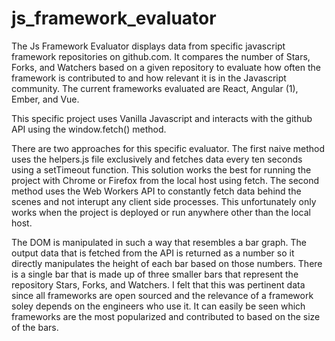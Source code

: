 # js_framework_evaluator

The Js Framework Evaluator displays data from specific javascript framework repositories on github.com. It compares the number of Stars, Forks, and Watchers based on a given repository to evaluate how often the framework is contributed to and how relevant it is in the Javascript community. The current frameworks evaluated are React, Angular (1), Ember, and Vue.

This specific project uses Vanilla Javascript and interacts with the github API using the window.fetch() method. 

There are two approaches for this specific evaluator. The first naive method uses the helpers.js file exclusively and fetches data every ten seconds using a setTimeout function. This solution works the best for running the project with Chrome or Firefox from the local host using fetch. The second method uses the Web Workers API to constantly fetch data behind the scenes and not interupt any client side processes. This unfortunately only works when the project is deployed or run anywhere other than the local host.

The DOM is manipulated in such a way that resembles a bar graph. The output data that is fetched from the API is returned as a number so it directly manipulates the height of each bar based on those numbers. There is a single bar that is made up of three smaller bars that represent the repository Stars, Forks, and Watchers. I felt that this was pertinent data since all frameworks are open sourced and the relevance of a framework soley depends on the engineers who use it. It can easily be seen which frameworks are the most popularized and contributed to based on the size of the bars.

